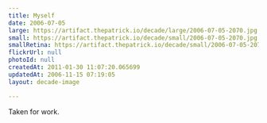 ```yaml
---
title: Myself
date: 2006-07-05
large: https://artifact.thepatrick.io/decade/large/2006-07-05-2070.jpg
small: https://artifact.thepatrick.io/decade/small/2006-07-05-2070.jpg
smallRetina: https://artifact.thepatrick.io/decade/small/2006-07-05-2070@2x.jpg
flickrUrl: null
photoId: null
createdAt: 2011-01-30 11:07:20.065699
updatedAt: 2006-11-15 07:19:05
layout: decade-image

---
```

Taken for work.
